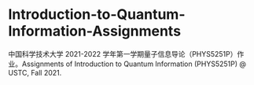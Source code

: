# Introduction-to-Quantum-Information-Assignments
中国科学技术大学 2021-2022 学年第一学期量子信息导论（PHYS5251P）作业。Assignments of Introduction to Quantum Information (PHYS5251P) @ USTC, Fall 2021.
